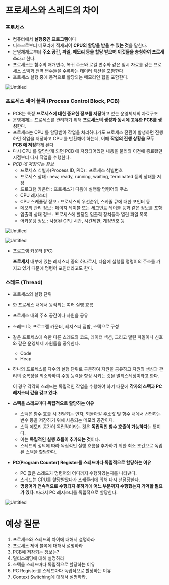 # 프로세스와 스레드의 차이

### **프로세스**

- 컴퓨터에서 **실행중인 프로그램**이다
- 디스크로부터 메모리에 적재되어 **CPU의 할당을 받을 수 있는 것**을 말한다.
- 운영체제로부터 **주소 공간, 파일, 메모리 등을 할당 받으며 이것들을 총칭하여 프로세스**라고 한다.
- 프로세스는 함수의 매개변수, 복귀 주소와 로컬 변수와 같은 임시 자료를 갖는 프로세스 스택과 전역 변수들을 수록하는 데이터 섹션을 포함한다
- 프로세스 실행 중에 동적으로 할당되는 메모리인 힙을 포함한다.

![Untitled](Untitled%1.png)

### 프로세스 제어 블록 (Process Control Block, PCB)

- PCB는 특정 **프로세스에 대한 중요한 정보를 저장**하고 있는 운영체제의 자료구조
- 운영체제는 프로세스를 관리하기 위해 **프로세스의 생성과 동시에 고유한 PCB를 생성**한다.
- 프로세스는 CPU 를 할당받아 작업을 처리하다가도 프로세스 전환이 발생하면 진행하던 작업을 저장하고 CPU 를 반환해야 하는데, 이때 **작업의 진행 상황을 모두 PCB 에 저장**하게 된다
- 다시 CPU 를 할당받게 되면 PCB 에 저장되어있던 내용을 불러와 이전에 종료됐던 시점부터 다시 작업을 수행한다.
- *PCB 에 저장되는 정보*
    - 프로세스 식별자(Process ID, PID) : 프로세스 식별번호
    - 프로세스 상태 : new, ready, running, waiting, terminated 등의 상태를 저장
    - 프로그램 카운터 : 프로세스가 다음에 실행할 명령어의 주소
    - CPU 레지스터
    - CPU 스케쥴링 정보 : 프로세스의 우선순위, 스케줄 큐에 대한 포인터 등
    - 메모리 관리 정보 : 페이지 테이블 또는 세그먼트 테이블 등과 같은 정보를 포함
    - 입출력 상태 정보 : 프로세스에 할당된 입출력 장치들과 열린 파일 목록
    - 어카운팅 정보 : 사용된 CPU 시간, 시간제한, 계정번호 등
    

![Untitled](./Untitled%201.png)

![Untitled](Untitled%202.png)

- 프로그램 카운터 (PC)
    
    **프로세서** 내부에 있는 레지스터 중의 하나로서, 다음에 실행될 명령어의 주소를 가지고 있기 때문에 명령어 포인터라고도 한다.
    

### **스레드 (Thread)**

- 프로세스의 실행 단위
- 한 프로세스 내에서 동작되는 여러 실행 흐름
- 프로세스 내의 주소 공간이나 자원을 공유
- 스레드 ID, 프로그램 카운터, 레지스터 집합, 스택으로 구성
- 같은 프로세스에 속한 다른 스레드와 코드, 데이터 섹션, 그리고 열린 파일이나 신호와 같은 운영체제 자원들을 공유한다.
    - Code
    - Heap
- 하나의 프로세스를 다수의 실행 단위로 구분하여 자원을 공유하고 자원의 생성과 관리의 중복성을 최소화하여 수행 능력을 향상 시키는 것을 멀티스레딩이라고 한다.
    
    이 경우 각각의 스레드는 독립적인 작업을 수행해야 하기 때문에 **각자의 스택과 PC 레지스터 값을 갖고 있다**. 
    
- **스택을 스레드마다 독립적으로 할당하는 이유**
    - 스택은 함수 호출 시 전달되는 인자, 되돌아갈 주소값 및 함수 내에서 선언하는 변수 등을 저장하기 위해 사용되는 메모리 공간이다.
    - 스택 메모리 공간이 독립적이라는 것은 **독립적인 함수 호출이 가능하다**는 뜻이다.
    - 이는 **독립적인 실행 흐름이 추가되는 것**이다.
    - 스레드의 정의에 따라 독립적인 실행 흐름을 추가하기 위한 최소 조건으로 독립된 스택을 할당한다.
- **PC(Program Counter) Register를 스레드마다 독립적으로 할당하는 이유**
    - PC 값은 스레드가 명령어의 어디까지 수행하였는지를 나타낸다.
    - 스레드는 CPU를 할당받았다가 스케줄러에 의해 다시 선점당한다.
    - **명령어가 연속적으로 수행되지 못하기에 어느 부분까지 수행했는지 기억할 필요가 있다**. 따라서 PC 레지스터를 독립적으로 할당한다.

![Untitled](%E1%84%91%E1%85%B3%E1%84%85%E1%85%A9%E1%84%89%E1%85%A6%E1%84%89%E1%85%B3%E1%84%8B%E1%85%AA%20%E1%84%89%E1%85%B3%E1%84%85%E1%85%A6%E1%84%83%E1%85%B3%E1%84%8B%E1%85%B4%20%E1%84%8E%E1%85%A1%E1%84%8B%E1%85%B5%206e6396b766644b7ea8491c122a2d7ca3/Untitled%203.png)

# 예상 질문

1. 프로세스와 스레드의 차이에 대해서 설명하라
2. 프로세스 제어 블록에 대해서 설명하라
3. PCB에 저장되는 정보는?
4. 멀티스레딩에 대해 설명하라
5. 스택을 스레드마다 독립적으로 할당하는 이유
6. PC Register를 스레드마다 독립적으로 할당하는 이유
7. Context Switching에 대해서 설명하라.